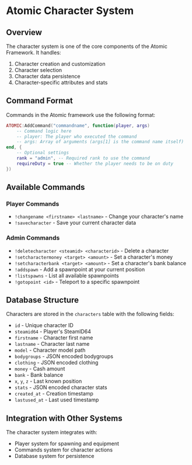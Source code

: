 # Atomic Character System

## Overview
The character system is one of the core components of the Atomic Framework. It handles:

1. Character creation and customization
2. Character selection
3. Character data persistence
4. Character-specific attributes and stats

## Command Format

Commands in the Atomic framework use the following format:

```lua
ATOMIC:AddCommand("commandname", function(player, args)
    -- Command logic here
    -- player: The player who executed the command
    -- args: Array of arguments (args[1] is the command name itself)
end, {
    -- Optional settings
    rank = "admin", -- Required rank to use the command
    requireDuty = true -- Whether the player needs to be on duty
})
```

## Available Commands

### Player Commands

- `!changename <firstname> <lastname>` - Change your character's name
- `!savecharacter` - Save your current character data

### Admin Commands

- `!deletecharacter <steamid> <characterid>` - Delete a character
- `!setcharactermoney <target> <amount>` - Set a character's money
- `!setcharacterbank <target> <amount>` - Set a character's bank balance
- `!addspawn` - Add a spawnpoint at your current position
- `!listspawns` - List all available spawnpoints
- `!gotopoint <id>` - Teleport to a specific spawnpoint

## Database Structure

Characters are stored in the `characters` table with the following fields:

- `id` - Unique character ID
- `steamid64` - Player's SteamID64
- `firstname` - Character first name
- `lastname` - Character last name
- `model` - Character model path
- `bodygroups` - JSON encoded bodygroups
- `clothing` - JSON encoded clothing
- `money` - Cash amount
- `bank` - Bank balance
- `x`, `y`, `z` - Last known position
- `stats` - JSON encoded character stats
- `created_at` - Creation timestamp
- `lastused_at` - Last used timestamp

## Integration with Other Systems

The character system integrates with:

- Player system for spawning and equipment
- Commands system for character actions
- Database system for persistence
